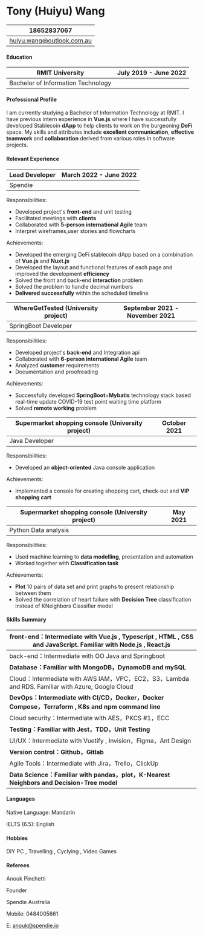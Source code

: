 # Tony (Huiyu) Wang

| **18652837067**                                              |
| ------------------------------------------------------------ |
| [huiyu.wang@outlook.com.au](mailto:huiyu.wang@outlook.com.au) |

#### Education

| RMIT University                    | July 2019 - June 2022 |
| ---------------------------------- | --------------------- |
| Bachelor of Information Technology |                       |

#### Professional Profile

I am currently studying a Bachelor of Information Technology at RMIT. I have previous intern experience in **Vue.js** where I have successfully developed Stablecoin **dApp**  to help clients to work on the burgeoning **DeFi** space. My skills and attributes include **excellent communication**, **effective teamwork** and **collaboration** derived from various roles in software projects.

#### Relevant Experience

| Lead Developer | March 2022 - June 2022 |
| -------------- | ---------------------- |
| Spendie        |                        |

Responsibilities:

- Developed project's **front-end** and unit testing 
- Facilitated meetings with **clients**
- Collaborated with **5-person international Agile** team
- Interpret wireframes,user stories and flowcharts

Achievements:

- Developed the emerging DeFi stablecoin dApp based on a combination of **Vue.js** and **Nuxt.js**
- Developed the layout and functional features of each page and improved the development **efficiency**
- Solved the front and back-end **interaction** problem
- Solved the problem to handle decimal numbers
- **Delivered successfully** within the scheduled timeline

| **WhereGetTested** (University project) | September 2021 - November 2021 |
| --------------------------------------- | ------------------------------ |
| SpringBoot Developer                    |                                |

Responsibilities:

- Developed project's **back-end** and Integration api
- Collaborated with **6-person international Agile** team
- Analyzed **customer** requirements 
- Documentation and proofreading

Achievements:

- Successfully developed **SpringBoot**+**Mybatis** technology stack based real-time update COVID-19 test point waiting time platform
- Solved **remote working** problem

| **Supermarket shopping console** (University project) | October 2021 |
| ----------------------------------------------------- | ------------ |
| Java Developer                                        |              |

Responsibilities:

- Developed an **object-oriented** Java console application

Achievements:

- Implemented a console for creating shopping cart, check-out and **VIP shopping cart**

| **Supermarket shopping console** (University project) | May 2021 |
| ----------------------------------------------------- | -------- |
| Python Data analysis                                  |          |

Responsibilities:

- Used machine learning to **data modelling**, presentation and automation
- Worked together with **Classification task**

Achievements:

- **Plot** 10 pairs of data set and print graphs to present relationship between them
- Solved the correlation of heart failure with **Decision Tree** classification instead of KNeighbors Classifier model

#### Skills Summary

| front-end：Intermediate with Vue.js , Typescript , HTML , CSS and JavaScript. Familiar with Node.js , React.js |
| ------------------------------------------------------------ |
| back-end：Intermediate with OO Java and Springboot           |
| **Database：Familiar with MongoDB，DynamoDB and mySQL**      |
| Cloud：Intermediate with AWS IAM，VPC，EC2，S3，Lambda and RDS. Familiar with Azure, Google Cloud |
| **DevOps：Intermediate with CI/CD，Docker，Docker Compose，Terraform , K8s and npm command line** |
| Cloud security：Intermediate with AES，PKCS #1，ECC          |
| **Testing：Familiar with  Jest，TDD，Unit Testing**          |
| UI/UX：Intermediate with Vuetify , Invision，Figma，Ant Design |
| **Version control：Github，Gitlab**                          |
| Agile Tools：Intermediate with  Jira，Trello，ClickUp        |
| **Data Science：Familiar with pandas，plot，K-Nearest Neighbors and Decision-Tree model** |

#### Languages

Native Language: Mandarin

IELTS (6.5): English

#### Hobbies

DIY PC , Travelling , Cyclying , Video Games



#### Referees

Anouk Pinchetti

Founder

Spendie Australia

Mobile: 0484005661

E: [anouk@spendie.io](mailto:anouk@aemalgorithm.io)

